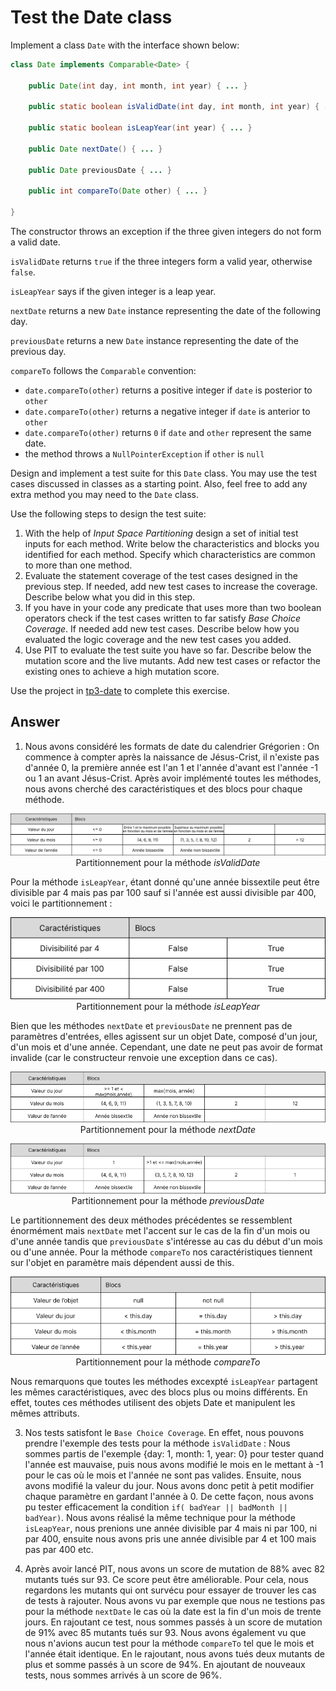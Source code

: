 # Test the Date class

Implement a class `Date` with the interface shown below:

```java
class Date implements Comparable<Date> {

    public Date(int day, int month, int year) { ... }

    public static boolean isValidDate(int day, int month, int year) { ... }

    public static boolean isLeapYear(int year) { ... }

    public Date nextDate() { ... }

    public Date previousDate { ... }

    public int compareTo(Date other) { ... }

}
```

The constructor throws an exception if the three given integers do not form a valid date.

`isValidDate` returns `true` if the three integers form a valid year, otherwise `false`.

`isLeapYear` says if the given integer is a leap year.

`nextDate` returns a new `Date` instance representing the date of the following day.

`previousDate` returns a new `Date` instance representing the date of the previous day.

`compareTo` follows the `Comparable` convention:

* `date.compareTo(other)` returns a positive integer if `date` is posterior to `other`
* `date.compareTo(other)` returns a negative integer if `date` is anterior to `other`
* `date.compareTo(other)` returns `0` if `date` and `other` represent the same date.
* the method throws a `NullPointerException` if `other` is `null` 

Design and implement a test suite for this `Date` class.
You may use the test cases discussed in classes as a starting point. 
Also, feel free to add any extra method you may need to the `Date` class.


Use the following steps to design the test suite:

1. With the help of *Input Space Partitioning* design a set of initial test inputs for each method. Write below the characteristics and blocks you identified for each method. Specify which characteristics are common to more than one method.
2. Evaluate the statement coverage of the test cases designed in the previous step. If needed, add new test cases to increase the coverage. Describe below what you did in this step.
3. If you have in your code any predicate that uses more than two boolean operators check if the test cases written to far satisfy *Base Choice Coverage*. If needed add new test cases. Describe below how you evaluated the logic coverage and the new test cases you added.
4. Use PIT to evaluate the test suite you have so far. Describe below the mutation score and the live mutants. Add new test cases or refactor the existing ones to achieve a high mutation score.

Use the project in [tp3-date](../code/tp3-date) to complete this exercise.

## Answer
1. Nous avons considéré les formats de date du calendrier Grégorien : On commence à compter après la naissance de Jésus-Crist, il n'existe pas d'année 0, la première année est l'an 1 et l'année d'avant est l'année -1 ou 1 an avant Jésus-Crist.
Après avoir implémenté toutes les méthodes, nous avons cherché des caractéristiques et des blocs pour chaque méthode.
<p align="center">
<img src="../images/Input_space_partitioning_date.png"/><br>
Partitionnement pour la méthode <i>isValidDate</i>
</p>

  Pour la méthode `isLeapYear`, étant donné qu'une année bissextile peut être divisible par 4 mais pas par 100 sauf si l'année est aussi divisible par 
  400, voici le partitionnement :

<p align="center">
<img src="../images/Input_space_partitioning_year.png"/><br>
Partitionnement pour la méthode <i>isLeapYear</i>
</p>

  Bien que les méthodes `nextDate` et `previousDate` ne prennent pas de paramètres d'entrées, elles agissent sur un objet Date, composé d'un jour, d'un 
  mois et d'une année. Cependant, une date ne peut pas avoir de format invalide (car le constructeur renvoie une exception dans ce cas).

<p align="center">
<img src="../images/Input_space_partitioning_nextDate.png"/><br>
Partitionnement pour la méthode <i>nextDate</i>
</p>
<p align="center">
<img src="../images/Input_space_partitioning_previousDate.png"/><br>
Partitionnement pour la méthode <i>previousDate</i>
</p>

  Le partitionnement des deux méthodes précédentes se ressemblent énormément mais `nextDate` met l'accent sur le cas de la fin d'un mois ou d'une année 
  tandis que `previousDate` s'intéresse au cas du début d'un mois ou d'une année. 
  Pour la méthode `compareTo` nos caractéristiques tiennent sur l'objet en paramètre mais dépendent aussi de this. 

</p>
<p align="center">
<img src="../images/Input_space_partitioning_compareTo.png"/><br>
Partitionnement pour la méthode <i>compareTo</i>
</p>

  Nous remarquons que toutes les méthodes excexpté `isLeapYear` partagent les mêmes caractéristiques, avec des blocs plus ou moins différents. En 
  effet, toutes ces méthodes utilisent des objets Date et manipulent les mêmes attributs. 

3. Nos tests satisfont le `Base Choice Coverage`. En effet, nous pouvons prendre l'exemple des tests pour la méthode `isValidDate` : Nous sommes partis de l'exemple {day: 1, month: 1, year: 0} pour tester quand l'année est mauvaise, puis nous avons modifié le mois en le mettant à -1 pour le cas où le mois et l'année ne sont pas valides. Ensuite, nous avons modifié la valeur du jour. Nous avons donc petit à petit modifier chaque paramètre en gardant l'année à 0. De cette façon, nous avons pu tester efficacement la condition `if( badYear || badMonth || badYear)`.
Nous avons réalisé la même technique pour la méthode `isLeapYear`, nous prenions une année divisible par 4 mais ni par 100, ni par 400, ensuite nous avons pris une année divisible par 4 et 100 mais pas par 400 etc.

4. Après avoir lancé PIT, nous avons un score de mutation de 88% avec 82 mutants tués sur 93. Ce score peut être améliorable. Pour cela, nous regardons les mutants qui ont survécu pour essayer de trouver les cas de tests à rajouter. Nous avons vu par exemple que nous ne testions pas pour la méthode `nextDate` le cas où la date est la fin d'un mois de trente jours. En rajoutant ce test, nous sommes passés à un score de mutation de 91% avec 85 mutants tués sur 93. Nous avons également vu que nous n'avions aucun test pour la méthode `compareTo` tel que le mois et l'année était identique. En le rajoutant, nous avons tués deux mutants de plus et somme passés à un score de 94%. En ajoutant de nouveaux tests, nous sommes arrivés à un score de 96%.
